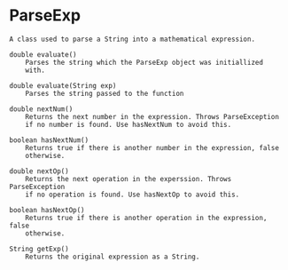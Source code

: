 # ParseExp
	A class used to parse a String into a mathematical expression.

	double evaluate()
		Parses the string which the ParseExp object was initiallized 
		with.

	double evaluate(String exp)
		Parses the string passed to the function

	double nextNum()
		Returns the next number in the expression. Throws ParseException
		if no number is found. Use hasNextNum to avoid this.

	boolean hasNextNum()
		Returns true if there is another number in the expression, false
		otherwise.

	double nextOp()
		Returns the next operation in the experssion. Throws ParseException
		if no operation is found. Use hasNextOp to avoid this.	

	boolean hasNextOp()
		Returns true if there is another operation in the expression, false
		otherwise.

	String getExp()
		Returns the original expression as a String.	
